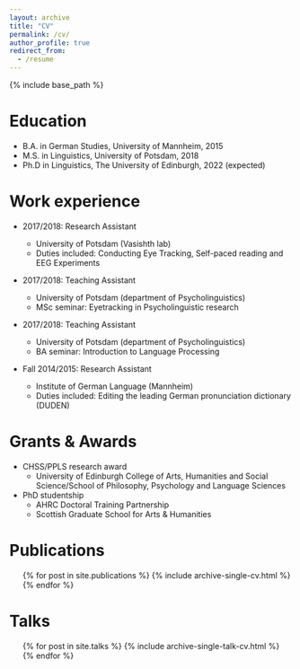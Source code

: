 ```yaml
---
layout: archive
title: "CV"
permalink: /cv/
author_profile: true
redirect_from:
  - /resume
---
```


{% include base_path %}

Education
======
* B.A. in German Studies, University of Mannheim, 2015
* M.S. in Linguistics, University of Potsdam, 2018
* Ph.D in Linguistics, The University of Edinburgh, 2022 (expected)

Work experience
======
* 2017/2018: Research Assistant
  * University of Potsdam (Vasishth lab)
  * Duties included: Conducting Eye Tracking, Self-paced reading and EEG Experiments

* 2017/2018: Teaching Assistant
  * University of Potsdam (department of Psycholinguistics)
  * MSc seminar: Eyetracking in Psycholinguistic research

* 2017/2018: Teaching Assistant
  * University of Potsdam (department of Psycholinguistics)
  * BA seminar: Introduction to Language Processing
  
* Fall 2014/2015: Research Assistant
  * Institute of German Language (Mannheim)
  * Duties included: Editing the leading German pronunciation dictionary (DUDEN)
  
Grants & Awards
======
* CHSS/PPLS research award
  * University of Edinburgh College of Arts, Humanities and Social Science/School of Philosophy, Psychology and Language Sciences
* PhD studentship
  * AHRC Doctoral Training Partnership
  * Scottish Graduate School for Arts & Humanities

Publications
======
  <ul>{% for post in site.publications %}
    {% include archive-single-cv.html %}
  {% endfor %}</ul>
  
Talks
======
  <ul>{% for post in site.talks %}
    {% include archive-single-talk-cv.html %}
  {% endfor %}</ul>
  

